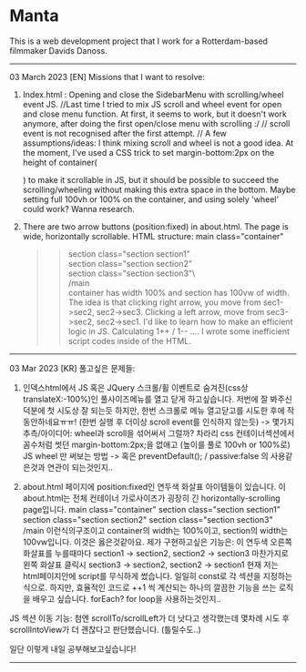 # Manta
This is a web development project that I work for a Rotterdam-based filmmaker Davids Danoss.

*****************************************************************************************************
03 March 2023 [EN]
Missions that I want to resolve:

1. Index.html : Opening and close the SidebarMenu with scrolling/wheel event JS. 
//Last time I tried to mix JS scroll and wheel event for open and close menu function. At first, it seems to work, but it doesn't work anymore, after doing the first open/close menu with scrolling :/ 
// scroll event is not recognised after the first attempt. 
// A few assumptions/ideas: I think mixing scroll and wheel is not a good idea. At the moment, I've used a CSS trick to set margin-bottom:2px on the height of container(<main>) to make it scrollable in JS, but it should be possible to succeed the scrolling/wheeling without making this extra space in the bottom. Maybe setting full 100vh or 100% on the container, and using solely 'wheel' could work? Wanna research.
    
2. There are two arrow buttons (position:fixed) in about.html. The page is wide, horizontally scrollable. 
HTML structure:
  main class="container"
     >>section class="section section1"\
     >>section class="section section2"\
     >>section class="section section3"\     
  /main  
container has width 100% and section has 100vw of width.  
The idea is that clicking right arrow, you move from sec1->sec2, sec2->sec3. Clicking a left arrow, move from sec3->sec2, sec2->sec1.
I'd like to learn how to make an efficient logic in JS. Calculating 1++ / 1-- ....
I wrote some inefficient script codes inside of the HTML.

------------------------------------------------------------------------------------------------------------

03 Mar 2023 [KR]
풀고싶은 문제들:

1. 인덱스html에서 JS 혹은 JQuery 스크롤/휠 이벤트로 숨겨진(css상 translateX:-100%)인 풀사이즈메뉴를 열고 닫게 하고싶습니다.
저번에 잘 봐주신 덕분에 첫 시도상 잘 되는듯 하지만, 한번 스크롤로 메뉴 열고닫고를 시도한 후에 작동안하네요ㅠㅠ! (한번 실행 후 더이상 scroll event를 인식하지 않는듯) 
-> 몇가지 추측/아이디어: wheel과 scroll을 섞어써서 그럴까? 차라리 css 컨테이너섹션에서 꼼수처럼 썻던 margin-bottom:2px;을 없애고 (높이를 풀로 100vh or 100%로) JS wheel 만 써보는 방법
-> 혹은 preventDefault(); / passive:false 의 사용같은것과 연관이 되는것인지..

2. about.html 페이지에 position:fixed인 연두색 화살표 아이템들이 있습니다. 이 about.html는 전체 컨테이너 가로사이즈가 굉장히 긴 horizontally-scrolling page입니다.
main class="container"
   section class="section section1"
   section class="section section2"
   section class="section section3"       
/main
이런식의구조이고 container의 width는 100%이고, section의 width는 100vw입니다. 이것은 옳은것같아요.
제가 구현하고싶은 기능은: 이 연두색 오른쪽 화살표를 누를때마다 section1 -> section2, section2 -> section3 
마찬가지로 왼쪽 화살표 클릭시 section3 -> section2, section2 -> section1
현재 저는 html페이지안에 script를 무식하게 썼습니다. 일일히 const로 각 섹션을 지정하는 식으로.
하지만, 효율적인 코드로 ++1 씩 계산되는 하나의 깔끔한 기능을 쓰는 로직을 배우고 싶습니다. forEach? for loop을 사용하는것인지..       
            
JS 섹션 이동 기능: 첨엔 scrollTo/scrollLeft가 더 낫다고 생각했는데 몇차례 시도 후 scrollIntoView가 더 괜찮다고 판단했습니다. (틀릴수도..)

일단 이렇게 내일 공부해보고싶습니다!       
*****************************************************************************************************

